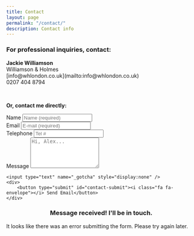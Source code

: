 ```yaml
---
title: Contact
layout: page
permalink: "/contact/"
description: Contact info
---
```

<h3 class="t-center">For professional inquiries, contact:</h3>

<div class="t-center"> <p><strong>Jackie Williamson</strong><br /> Williamson & Holmes<br /> [info@whlondon.co.uk](mailto:info@whlondon.co.uk)<br /> 0207 404 8794</p> </div>

<br />

<div id="form-messages"></div>
<p class="t-center"><strong>Or, contact me directly:</strong></p>
<form id="contact-form" name="form">
<div>
<label>Name</label>
<input placeholder="Name (required)" name="name" type="text" tabindex="1" required>
</div>
<div>
<label>Email</label>
<input placeholder="E-mail (required)" name="_replyto" type="email" tabindex="2" required>
</div>
<div>
<label>Telephone</label>
<input placeholder="Tel #" type="tel" name="telephone #" tabindex="3">
</div>
<div>
<label>Message</label>
<textarea placeholder="Hi, Alex..." type="text" name="message" tabindex="4" rows="5" required></textarea>
</div>
<input type="hidden" name="_subject" value="New AlexandraDsa.com submission" />

    <input type="text" name="_gotcha" style="display:none" />
    <div>
    	<button type="submit" id="contact-submit"><i class="fa fa-envelope"></i> Send Email</button>
    </div>

</form>

<!-- Hidden message to show if contact is successful. -->
<div id="submit-success" class="collapse">
<h3 style="text-align:center;">Message received! I'll be in touch.</h3>
</div>

<!-- Hidden message to show if user encounters errors. -->
<div id="submit-errors" class="collapse">
It looks like there was an error submitting the form.
Please try again later.
</div>

<br />

<script src="https://ajax.googleapis.com/ajax/libs/jquery/1.11.1/jquery.min.js"></script>
<script src="http://ajax.aspnetcdn.com/ajax/jquery.validate/1.13.1/jquery.validate.min.js"></script>
<script>
\$("#contact-form").validate({
submitHandler: function(form) {
\$.ajax({
url: "//formspree.io/dsaalexandra@gmail.com",
method: "POST",
data: {
name: $(form).find("input\[name='name'\]").val(),
_replyto: $(form).find("input\[name='_replyto'\]").val(),
message: $(form).find("textarea\[name='message'\]").val()
},
dataType: "json",
success: function() {
\$("#submit-success").fadeIn();
\$("#contact-form").fadeOut();
},
error: function() {
\$("#submit-errors").fadeIn();  
}
});
}
});
</script>